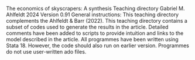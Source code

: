 The economics of skyscrapers: A synthesis
Teaching directory
Gabriel M. Ahlfeldt
2024
Version 0.91
General instructions:
This teaching directory complements the Ahlfeldt & Barr (2022). This teaching directory contains a subset of codes used to generate the results in the article. Detailed comments have been added to scripts to provide intuition and links to the model described in the article. All programmes have been written using Stata 18. However, the code should also run on earlier version. Programmes do not use user-written ado files. 
